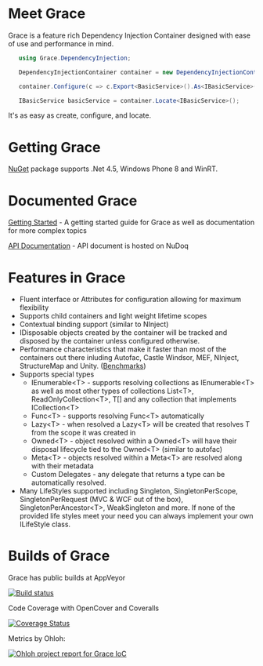 Meet Grace
=====

Grace is a feature rich Dependency Injection Container designed with ease of use and performance in mind. 

```csharp 
   using Grace.DependencyInjection;

   DependencyInjectionContainer container = new DependencyInjectionContainer();

   container.Configure(c => c.Export<BasicService>().As<IBasicService>());

   IBasicService basicService = container.Locate<IBasicService>();
```

It's as easy as create, configure, and locate.

Getting Grace
=====

[NuGet](http://www.nuget.org/packages/Grace/) package supports .Net 4.5, Windows Phone 8 and WinRT.


Documented Grace
====

[Getting Started](https://github.com/ipjohnson/Grace/wiki/Getting-Started)  - A getting started guide for Grace as well as documentation for more complex topics 

[API Documentation](http://www.nudoq.org/#!/Packages/Grace/Grace/DependencyInjectionContainer) - API document is hosted on NuDoq

Features in Grace
=====

* Fluent interface or Attributes for configuration allowing for maximum flexibility
* Supports child containers and light weight lifetime scopes
* Contextual binding support (similar to NInject)
* IDisposable objects created by the container will be tracked and disposed by the container unless configured otherwise.
* Performance characteristics that make it faster than most of the containers out there inluding Autofac, Castle Windsor, MEF, NInject, StructureMap and Unity. ([Benchmarks](http://www.palmmedia.de/blog/2011/8/30/ioc-container-benchmark-performance-comparison))
* Supports special types
   * IEnumerable&lt;T&gt; - supports resolving collections as IEnumerable&lt;T&gt; as well as most other types of collections List&lt;T&gt;, ReadOnlyCollection&lt;T&gt;, T[] and any collection that implements ICollection&lt;T&gt;
   * Func&lt;T&gt; - supports resolving Func<T&gt; automatically
   * Lazy&lt;T&gt; - when resolved a Lazy&lt;T&gt; will be created that resolves T from the scope it was created in
   * Owned&lt;T&gt; - object resolved within a Owned&lt;T&gt; will have their disposal lifecycle tied to the Owned&lt;T&gt; (similar to autofac)
   * Meta&lt;T&gt; - objects resolved within a Meta&lt;T&gt; are resolved along with their metadata
   * Custom Delegates - any delegate that returns a type can be automatically resolved. 
* Many LifeStyles supported including Singleton, SingletonPerScope, SingletonPerRequest (MVC & WCF out of the box), SingletonPerAncestor&lt;T&gt;, WeakSingleton and more. If none of the provided life styles meet your need you can always implement your own ILifeStyle class.



Builds of Grace
=======

Grace has public builds at AppVeyor

[![Build status](https://ci.appveyor.com/api/projects/status/rpgdoopau4hh1ltn?svg=true)](https://ci.appveyor.com/project/ipjohnson/grace)

Code Coverage with OpenCover and Coveralls

[![Coverage Status](https://coveralls.io/repos/github/ipjohnson/Grace/badge.svg?branch=5.0)](https://coveralls.io/github/ipjohnson/Grace?branch=5.0)

Metrics by Ohloh:

[
![Ohloh project report for Grace IoC](https://www.ohloh.net/p/Grace-IoC/widgets/project_thin_badge.gif)
](http://www.ohloh.net/p/Grace-IoC?ref=sample)

